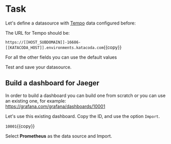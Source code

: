 
# Task

Let's define a datasource with [Tempo](https://grafana.com/oss/tempo/) data configured before:

The URL for Tempo should be:

`https://[[HOST_SUBDOMAIN]]-16686-[[KATACODA_HOST]].environments.katacoda.com`{{copy}}

For all the other fields you can use the default values


Test and save your datasource.


## Build a dashboard for Jaeger

In order to build a dashboard you can build one from scratch or you can use an existing one, for example:
https://grafana.com/grafana/dashboards/10001

Let's use this existing dashboard. Copy the ID, and use the option `Import`.

`10001`{{copy}}

Select **Prometheus** as the data source and Import.



